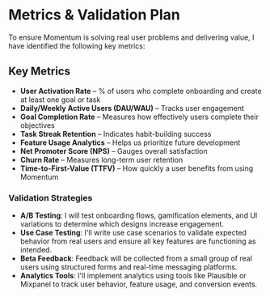 # Metrics & Validation Plan

To ensure Momentum is solving real user problems and delivering value, I have identified the following key metrics:

## Key Metrics

- **User Activation Rate** – % of users who complete onboarding and create at least one goal or task
- **Daily/Weekly Active Users (DAU/WAU)** – Tracks user engagement
- **Goal Completion Rate** – Measures how effectively users complete their objectives
- **Task Streak Retention** – Indicates habit-building success
- **Feature Usage Analytics** – Helps us prioritize future development
- **Net Promoter Score (NPS)** – Gauges overall satisfaction
- **Churn Rate** – Measures long-term user retention
- **Time-to-First-Value (TTFV)** – How quickly a user benefits from using Momentum

### Validation Strategies

- **A/B Testing**: I will test onboarding flows, gamification elements, and UI variations to determine which designs increase engagement.
- **Use Case Testing**: I'll write use case scenarios to validate expected behavior from real users and ensure all key features are functioning as intended.
- **Beta Feedback**: Feedback will be collected from a small group of real users using structured forms and real-time messaging platforms.
- **Analytics Tools**: I'll implement analytics using tools like Plausible or Mixpanel to track user behavior, feature usage, and conversion events.
